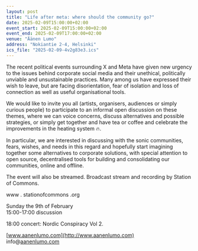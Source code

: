 ```yaml
---
layout: post
title: "Life after meta: where should the community go?"
date: 2025-02-09T15:00:00+02:00
event_start: 2025-02-09T15:00:00+02:00
event_end: 2025-02-09T17:00:00+02:00
venue: "Äänen Lumo"
address: "Nokiantie 2-4, Helsinki"
ics_file: "2025-02-09-4v2g83e3.ics"
---
```


The recent political events surrounding X and Meta have given new urgency to the issues behind corporate social media and their unethical, politically unviable and unsustainable practices. Many among us have expressed their wish to leave, but are facing disorientation, fear of isolation and loss of connection as well as useful organisational tools.  
  
We would like to invite you all (artists, organisers, audiences or simply curious people) to participate to an informal open discussion on these themes, where we can voice concerns, discuss alternatives and possible strategies, or simply get together and have tea or coffee and celebrate the improvements in the heating system 🔥.  
  
In particular, we are interested in discussing with the sonic communities, fears, wishes, and needs in this regard and hopefully start imagining together some alternatives to corporate solutions, with special attention to open source, decentralised tools for building and consolidating our communities, online and offline.  
  
The event will also be streamed. Broadcast stream and recording by Station of Commons.  
  
www . stationofcommons .org  
  
Sunday the 9th of February   
15:00-17:00 discussion  
  
18:00 concert: Nordic Conspiracy Vol 2.  
  
[www.aanenlumo.com](http://www.aanenlumo.com)  
info@[aanenlumo.com](http://aanenlumo.com)
